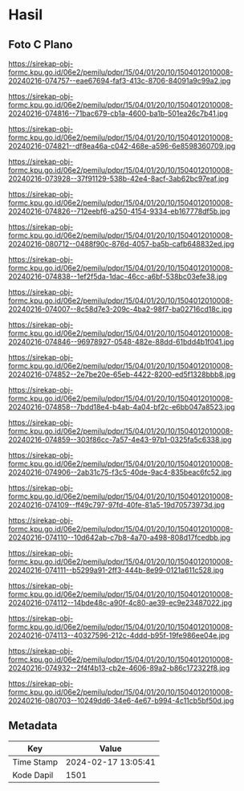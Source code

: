 # Hasil

## Foto C Plano

https://sirekap-obj-formc.kpu.go.id/06e2/pemilu/pdpr/15/04/01/20/10/1504012010008-20240216-074757--eae67694-faf3-413c-8706-84091a9c99a2.jpg

https://sirekap-obj-formc.kpu.go.id/06e2/pemilu/pdpr/15/04/01/20/10/1504012010008-20240216-074816--71bac679-cb1a-4600-ba1b-501ea26c7b41.jpg

https://sirekap-obj-formc.kpu.go.id/06e2/pemilu/pdpr/15/04/01/20/10/1504012010008-20240216-074821--df8ea46a-c042-468e-a596-6e8598360709.jpg

https://sirekap-obj-formc.kpu.go.id/06e2/pemilu/pdpr/15/04/01/20/10/1504012010008-20240216-073928--37f91129-538b-42e4-8acf-3ab62bc97eaf.jpg

https://sirekap-obj-formc.kpu.go.id/06e2/pemilu/pdpr/15/04/01/20/10/1504012010008-20240216-074826--712eebf6-a250-4154-9334-eb167778df5b.jpg

https://sirekap-obj-formc.kpu.go.id/06e2/pemilu/pdpr/15/04/01/20/10/1504012010008-20240216-080712--0488f90c-876d-4057-ba5b-cafb648832ed.jpg

https://sirekap-obj-formc.kpu.go.id/06e2/pemilu/pdpr/15/04/01/20/10/1504012010008-20240216-074838--1ef2f5da-1dac-46cc-a6bf-538bc03efe38.jpg

https://sirekap-obj-formc.kpu.go.id/06e2/pemilu/pdpr/15/04/01/20/10/1504012010008-20240216-074007--8c58d7e3-209c-4ba2-98f7-ba02716cd18c.jpg

https://sirekap-obj-formc.kpu.go.id/06e2/pemilu/pdpr/15/04/01/20/10/1504012010008-20240216-074846--96978927-0548-482e-88dd-61bdd4b1f041.jpg

https://sirekap-obj-formc.kpu.go.id/06e2/pemilu/pdpr/15/04/01/20/10/1504012010008-20240216-074852--2e7be20e-65eb-4422-8200-ed5f1328bbb8.jpg

https://sirekap-obj-formc.kpu.go.id/06e2/pemilu/pdpr/15/04/01/20/10/1504012010008-20240216-074858--7bdd18e4-b4ab-4a04-bf2c-e6bb047a8523.jpg

https://sirekap-obj-formc.kpu.go.id/06e2/pemilu/pdpr/15/04/01/20/10/1504012010008-20240216-074859--303f86cc-7a57-4e43-97b1-0325fa5c6338.jpg

https://sirekap-obj-formc.kpu.go.id/06e2/pemilu/pdpr/15/04/01/20/10/1504012010008-20240216-074906--2ab31c75-f3c5-40de-9ac4-835beac6fc52.jpg

https://sirekap-obj-formc.kpu.go.id/06e2/pemilu/pdpr/15/04/01/20/10/1504012010008-20240216-074109--ff49c797-97fd-40fe-81a5-19d70573973d.jpg

https://sirekap-obj-formc.kpu.go.id/06e2/pemilu/pdpr/15/04/01/20/10/1504012010008-20240216-074110--10d642ab-c7b8-4a70-a498-808d17fcedbb.jpg

https://sirekap-obj-formc.kpu.go.id/06e2/pemilu/pdpr/15/04/01/20/10/1504012010008-20240216-074111--b5299a91-2ff3-444b-8e99-0121a611c528.jpg

https://sirekap-obj-formc.kpu.go.id/06e2/pemilu/pdpr/15/04/01/20/10/1504012010008-20240216-074112--14bde48c-a90f-4c80-ae39-ec9e23487022.jpg

https://sirekap-obj-formc.kpu.go.id/06e2/pemilu/pdpr/15/04/01/20/10/1504012010008-20240216-074113--40327596-212c-4ddd-b95f-19fe986ee04e.jpg

https://sirekap-obj-formc.kpu.go.id/06e2/pemilu/pdpr/15/04/01/20/10/1504012010008-20240216-074932--2f4f4b13-cb2e-4606-89a2-b86c172322f8.jpg

https://sirekap-obj-formc.kpu.go.id/06e2/pemilu/pdpr/15/04/01/20/10/1504012010008-20240216-080703--10249dd6-34e6-4e67-b994-4c11cb5bf50d.jpg


## Metadata

| Key        | Value               |
| ---------- | ------------------- |
| Time Stamp | 2024-02-17 13:05:41 |
| Kode Dapil | 1501                |



